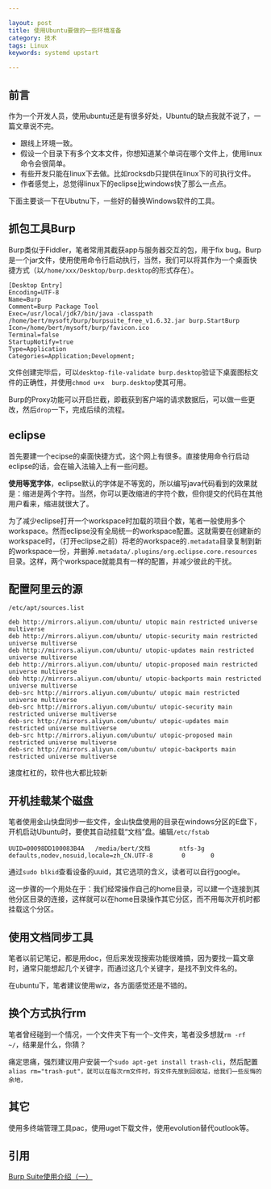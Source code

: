 ```yaml
---

layout: post
title: 使用Ubuntu要做的一些环境准备
category: 技术
tags: Linux
keywords: systemd upstart

---
```


## 前言

作为一个开发人员，使用ubuntu还是有很多好处，Ubuntu的缺点我就不说了，一篇文章说不完。

- 跟线上环境一致。
- 假设一个目录下有多个文本文件，你想知道某个单词在哪个文件上，使用linux命令会很简单。
- 有些开发只能在linux下去做。比如rocksdb只提供在linux下的可执行文件。
- 作者感觉上，总觉得linux下的eclipse比windows快了那么一点点。

下面主要谈一下在Ubutnu下，一些好的替换Windows软件的工具。

## 抓包工具Burp

Burp类似于Fiddler，笔者常用其截获app与服务器交互的包，用于fix bug。Burp是一个jar文件，使用使用命令行启动执行，当然，我们可以将其作为一个桌面快捷方式（以`/home/xxx/Desktop/burp.desktop`的形式存在）。

    [Desktop Entry]
    Encoding=UTF-8
    Name=Burp
    Comment=Burp Package Tool
    Exec=/usr/local/jdk7/bin/java -classpath /home/bert/mysoft/burp/burpsuite_free_v1.6.32.jar burp.StartBurp
    Icon=/home/bert/mysoft/burp/favicon.ico
    Terminal=false
    StartupNotify=true
    Type=Application
    Categories=Application;Development;
    
文件创建完毕后，可以`desktop-file-validate burp.desktop`验证下桌面图标文件的正确性，并使用`chmod u+x  burp.desktop`使其可用。

Burp的Proxy功能可以开启拦截，即截获到客户端的请求数据后，可以做一些更改，然后`drop`一下，完成后续的流程。

## eclipse

首先要建一个ecipse的桌面快捷方式，这个网上有很多。直接使用命令行启动eclipse的话，会在输入法输入上有一些问题。

**使用等宽字体**，eclipse默认的字体是不等宽的，所以编写java代码看到的效果就是：缩进是两个字符。当然，你可以更改缩进的字符个数，但你提交的代码在其他用户看来，缩进就很大了。

为了减少eclipse打开一个workspace时加载的项目个数，笔者一般使用多个workspace。然而eclipse没有全局统一的workspace配置。这就需要在创建新的workspace时，（打开eclipse之前）将老的workspace的`.metadata`目录复制到新的workspace一份，并删掉`.metadata/.plugins/org.eclipse.core.resources`目录。这样，两个workspace就能具有一样的配置，并减少彼此的干扰。

## 配置阿里云的源

`/etc/apt/sources.list`

    deb http://mirrors.aliyun.com/ubuntu/ utopic main restricted universe multiverse
    deb http://mirrors.aliyun.com/ubuntu/ utopic-security main restricted universe multiverse
    deb http://mirrors.aliyun.com/ubuntu/ utopic-updates main restricted universe multiverse
    deb http://mirrors.aliyun.com/ubuntu/ utopic-proposed main restricted universe multiverse
    deb http://mirrors.aliyun.com/ubuntu/ utopic-backports main restricted universe multiverse
    deb-src http://mirrors.aliyun.com/ubuntu/ utopic main restricted universe multiverse
    deb-src http://mirrors.aliyun.com/ubuntu/ utopic-security main restricted universe multiverse
    deb-src http://mirrors.aliyun.com/ubuntu/ utopic-updates main restricted universe multiverse
    deb-src http://mirrors.aliyun.com/ubuntu/ utopic-proposed main restricted universe multiverse
    deb-src http://mirrors.aliyun.com/ubuntu/ utopic-backports main restricted universe multiverse

速度杠杠的，软件也大都比较新

## 开机挂载某个磁盘

笔者使用金山快盘同步一些文件，金山快盘使用的目录在windows分区的E盘下，开机启动Ubuntu时，要使其自动挂载“文档”盘。编辑`/etc/fstab`

    UUID=00098DD100083B4A   /media/bert/文档        ntfs-3g defaults,nodev,nosuid,locale=zh_CN.UTF-8        0       0

通过`sudo blkid`查看设备的uuid，其它选项的含义，读者可以自行google。

这一步骤的一个用处在于：我们经常操作自己的home目录，可以建一个连接到其他分区目录的连接，这样就可以在home目录操作其它分区，而不用每次开机时都挂载这个分区。

## 使用文档同步工具

笔者以前记笔记，都是用doc，但后来发现搜索功能很难搞，因为要找一篇文章时，通常只能想起几个关键字，而通过这几个关键字，是找不到文件名的。

在ubuntu下，笔者建议使用wiz，各方面感觉还是不错的。

## 换个方式执行rm

笔者曾经碰到一个情况，一个文件夹下有一个`~`文件夹，笔者没多想就`rm -rf ~/`，结果是什么，你猜？

痛定思痛，强烈建议用户安装一个`sudo apt-get install trash-cli`，然后配置`alias rm="trash-put"，就可以在每次rm文件时，将文件先放到回收站，给我们一些反悔的余地，`

## 其它

使用多终端管理工具pac，使用uget下载文件，使用evolution替代outlook等。


## 引用

[Burp Suite使用介绍（一）][]



[Burp Suite使用介绍（一）]: http://drops.wooyun.org/tools/1548 
